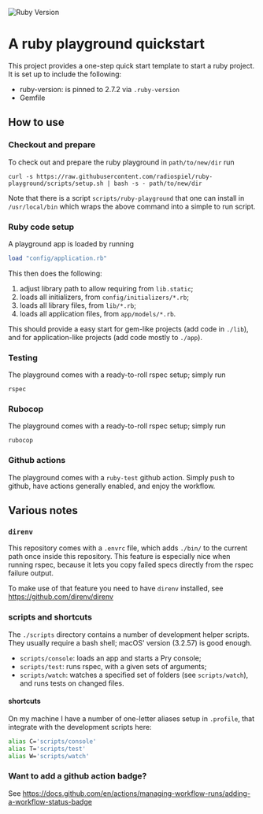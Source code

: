 ![Ruby Version](https://img.shields.io/badge/ruby-2.7.2-blue)

# A ruby playground quickstart

This project provides a one-step quick start template to start a ruby project. It is set up to include the following:

- ruby-version: is pinned to 2.7.2 via `.ruby-version`
- Gemfile

## How to use

### Checkout and prepare

To check out and prepare the ruby playground in `path/to/new/dir` run

    curl -s https://raw.githubusercontent.com/radiospiel/ruby-playground/scripts/setup.sh | bash -s - path/to/new/dir

Note that there is a script `scripts/ruby-playground` that one can install in
`/usr/local/bin` which wraps the above command into a simple to run script.

### Ruby code setup

A playground app is loaded by running

```ruby
load "config/application.rb"
```

This then does the following:

1. adjust library path to allow requiring from `lib.static`;
2. loads all initializers, from `config/initializers/*.rb`;
3. loads all library files, from `lib/*.rb`;
4. loads all application files, from `app/models/*.rb`.

This should provide a easy start for gem-like projects (add code in `./lib`), and for application-like projects (add code mostly to `./app`).

### Testing

The playground comes with a ready-to-roll rspec setup; simply run

    rspec

### Rubocop

The playground comes with a ready-to-roll rspec setup; simply run

    rubocop

### Github actions

The playground comes with a `ruby-test` github action. Simply push to github, have
actions generally enabled, and enjoy the workflow.

## Various notes

### `direnv`

This repository comes with a `.envrc` file, which adds `./bin/` to the current path
once inside this repository. This feature is especially nice when running rspec, 
because it lets you copy failed specs directly from the rspec failure output.

To make use of that feature you need to have `direnv` installed, see https://github.com/direnv/direnv

### scripts and shortcuts

The `./scripts` directory contains a number of development helper scripts. They
usually require a bash shell; macOS' version (3.2.57) is good enough.

- `scripts/console`: loads an app and starts a Pry console;
- `scripts/test`: runs rspec, with a given sets of arguments;
- `scripts/watch`: watches a specified set of folders (see `scripts/watch`), and runs tests on changed files.

#### shortcuts

On my machine I have a number of one-letter aliases setup in `.profile`, that
integrate with the development scripts here:

```bash
alias C='scripts/console'
alias T='scripts/test'
alias W='scripts/watch'
```

### Want to add a github action badge?

See https://docs.github.com/en/actions/managing-workflow-runs/adding-a-workflow-status-badge
